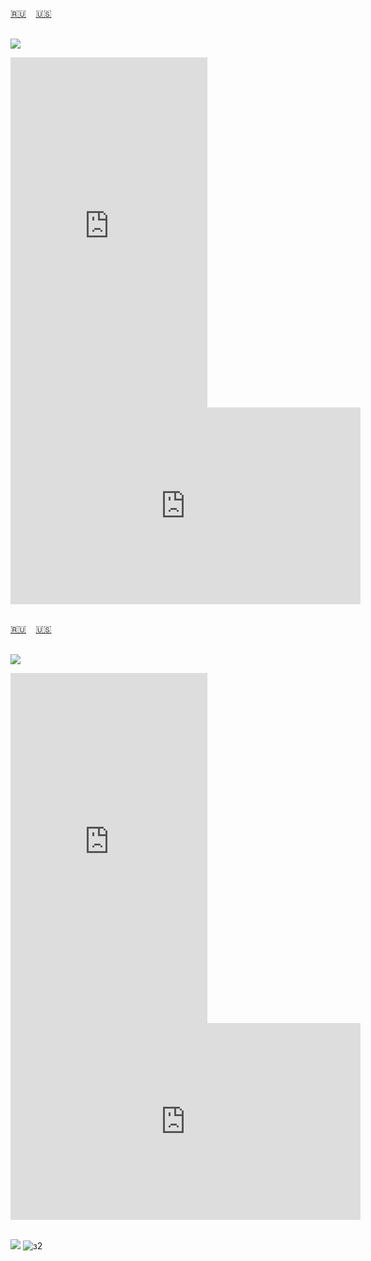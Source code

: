 <span id="ru"><a href='#ru'>🇷🇺</a> &nbsp;&nbsp;&nbsp;<a href='#en'>🇺🇸</a> &nbsp;&nbsp;&nbsp;</span><br><br>


![](https://github.com/user-attachments/assets/fc4b5b88-1475-47c2-9d45-d9615a58aa4c)


<iframe width="315" height="560" src="https://www.youtube.com/embed/BHa0EZoctjw" frameborder="0" allow="accelerometer; autoplay; clipboard-write; encrypted-media; gyroscope; picture-in-picture; web-share"allowfullscreen></iframe>
<iframe width="560" height="315" src="https://www.youtube.com/embed/JoQBHYZdkuM" frameborder="0" allow="accelerometer; autoplay; clipboard-write; encrypted-media; gyroscope; picture-in-picture; web-share"allowfullscreen></iframe>
<br><br>

<span id="en"><a href='#ru'>🇷🇺</a> &nbsp;&nbsp;&nbsp;<a href='#en'>🇺🇸</a> &nbsp;&nbsp;&nbsp;</span><br><br>

![](https://github.com/user-attachments/assets/fc4b5b88-1475-47c2-9d45-d9615a58aa4c)

<iframe width="315" height="560" src="https://www.youtube.com/embed/Yh3_0keVH_0" frameborder="0" allow="accelerometer; autoplay; clipboard-write; encrypted-media; gyroscope; picture-in-picture; web-share"allowfullscreen></iframe>
<iframe width="560" height="315" src="https://www.youtube.com/embed/zZxyaC5_WoM" frameborder="0" allow="accelerometer; autoplay; clipboard-write; encrypted-media; gyroscope; picture-in-picture; web-share"allowfullscreen></iframe><br><br>

![](https://github.com/user-attachments/assets/fc4b5b88-1475-47c2-9d45-d9615a58aa4c)
<img alt="з2" src="https://github.com/user-attachments/assets/21bdf858-9986-45be-89de-9fbfe65f184b" />
